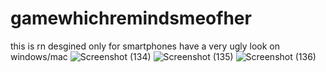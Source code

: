 
# gamewhichremindsmeofher
this is rn desgined only for smartphones have a very ugly look on windows/mac
![Screenshot (134)](https://user-images.githubusercontent.com/111289008/222896728-5d7833d4-55e4-42e4-bc3a-b630783999b5.png)
![Screenshot (135)](https://user-images.githubusercontent.com/111289008/222896732-a04c762e-bc70-4522-a6f4-f0b578dfc0e1.png)
![Screenshot (136)](https://user-images.githubusercontent.com/111289008/222896735-ee6b093e-d08c-436d-a20b-f7af4c4a4816.png)

